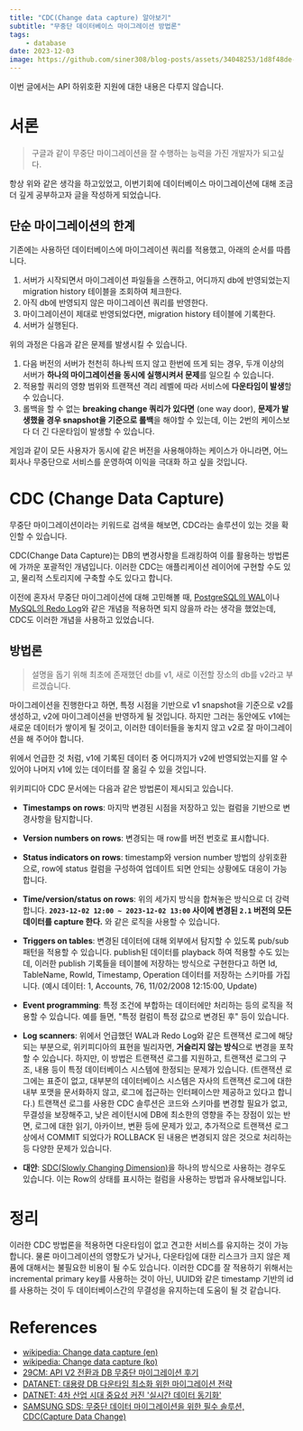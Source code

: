 ```yaml
---
title: "CDC(Change data capture) 알아보기"
subtitle: "무중단 데이터베이스 마이그레이션 방법론"
tags:
    - database
date: 2023-12-03
image: https://github.com/siner308/blog-posts/assets/34048253/1d8f48de-5cc5-4b7f-ab05-042467939849
---
```


이번 글에서는 API 하위호환 지원에 대한 내용은 다루지 않습니다.

# 서론

> 구글과 같이 무중단 마이그레이션을 잘 수행하는 능력을 가진 개발자가 되고싶다.

항상 위와 같은 생각을 하고있었고, 이번기회에 데이터베이스 마이그레이션에 대해 조금 더 깊게 공부하고자 글을 작성하게 되었습니다.

## 단순 마이그레이션의 한계

기존에는 사용하던 데이터베이스에 마이그레이션 쿼리를 적용했고, 아래의 순서를 따릅니다.

1. 서버가 시작되면서 마이그레이션 파일들을 스캔하고, 어디까지 db에 반영되었는지 migration history 테이블을 조회하여 체크한다.
2. 아직 db에 반영되지 않은 마이그레이션 쿼리를 반영한다.
3. 마이그레이션이 제대로 반영되었다면, migration history 테이블에 기록한다.
4. 서버가 실행된다.

위의 과정은 다음과 같은 문제를 발생시킬 수 있습니다.

1. 다음 버전의 서버가 천천히 하나씩 뜨지 않고 한번에 뜨게 되는 경우, 두개 이상의 서버가 **하나의 마이그레이션을 동시에 실행시켜서 문제**를 일으킬 수 있습니다.
2. 적용할 쿼리의 영향 범위와 트랜잭션 격리 레벨에 따라 서비스에 **다운타임이 발생**할 수 있습니다.
3. 롤백을 할 수 없는 **breaking change 쿼리가 있다면** (one way door), **문제가 발생했을 경우 snapshot을 기준으로 롤백**을 해야할 수 있는데, 이는 2번의 케이스보다 더 긴 다운타임이 발생할 수 있습니다.

게임과 같이 모든 사용자가 동시에 같은 버전을 사용해야하는 케이스가 아니라면, 어느 회사나 무중단으로 서비스를 운영하여 이익을 극대화 하고 싶을 것입니다.

# CDC (Change Data Capture)

무중단 마이그레이션이라는 키워드로 검색을 해보면, CDC라는 솔루션이 있는 것을 확인할 수 있습니다.

CDC(Change Data Capture)는 DB의 변경사항을 트래킹하여 이를 활용하는 방법론에 가까운 포괄적인 개념입니다.
이러한 CDC는 애플리케이션 레이어에 구현할 수도 있고, 물리적 스토리지에 구축할 수도 있다고 합니다.

이전에 혼자서 무중단 마이그레이션에 대해 고민해볼 때, [PostgreSQL의 WAL](https://www.postgresql.org/docs/current/wal-intro.html)이나 [MySQL의 Redo Log](https://dev.mysql.com/doc/refman/8.0/en/innodb-redo-log.html)와 같은 개념을 적용하면 되지 않을까 라는 생각을 했었는데, CDC도 이러한 개념을 사용하고 있었습니다.

## 방법론

> 설명을 돕기 위해 최초에 존재했던 db를 v1, 새로 이전할 장소의 db를 v2라고 부르겠습니다.

마이그레이션을 진행한다고 하면, 특정 시점을 기반으로 v1 snapshot을 기준으로 v2를 생성하고, v2에 마이그레이션을 반영하게 될 것입니다. 하지만 그러는 동안에도 v1에는 새로운 데이터가 쌓이게 될 것이고, 이러한 데이터들을 놓치지 않고 v2로 잘 마이그레이션을 해 주어야 합니다.

위에서 언급한 것 처럼, v1에 기록된 데이터 중 어디까지가 v2에 반영되었는지를 알 수 있어야 나머지 v1에 있는 데이터를 잘 옮길 수 있을 것입니다.

위키피디아 CDC 문서에는 다음과 같은 방법론이 제시되고 있습니다.

- **Timestamps on rows**: 마지막 변경된 시점을 저장하고 있는 컬럼을 기반으로 변경사항을 탐지합니다.
- **Version numbers on rows**: 변경되는 매 row를 버전 번호로 표시합니다.
- **Status indicators on rows**: timestamp와 version number 방법의 상위호환으로, row에 status 컬럼을 구성하여 업데이트 되면 안되는 상황에도 대응이 가능합니다.
- **Time/version/status on rows**: 위의 세가지 방식을 합쳐놓은 방식으로 더 강력합니다. **`2023-12-02 12:00 ~ 2023-12-02 13:00` 사이에 변경된 `2.1` 버전의 모든 데이터를 capture 한다.** 와 같은 로직을 사용할 수 있습니다.
- **Triggers on tables**: 변경된 데이터에 대해 외부에서 탐지할 수 있도록 pub/sub 패턴을 적용할 수 있습니다. publish된 데이터를 playback 하여 적용할 수도 있는데, 이러한 publish 기록들을 테이블에 저장하는 방식으로 구현한다고 하면 Id, TableName, RowId, Timestamp, Operation 데이터를 저장하는 스키마를 가집니다. (예시 데이터: 1, Accounts, 76, 11/02/2008 12:15:00, Update)
- **Event programming**: 특정 조건에 부합하는 데이터에만 처리하는 등의 로직을 적용할 수 있습니다. 예를 들면, "특정 컬럼이 특정 값으로 변경된 후" 등이 있습니다.
- **Log scanners**: 위에서 언급했던 WAL과 Redo Log와 같은 트랜잭션 로그에 해당되는 부분으로, 위키피디아의 표현을 빌리자면, **거슬리지 않는 방식**으로 변경을 포착할 수 있습니다. 하지만, 이 방법은 트랜잭션 로그를 지원하고, 트랜잭션 로그의 구조, 내용 등이 특정 데이터베이스 시스템에 한정되는 문제가 있습니다. (트랜잭션 로그에는 표준이 없고, 대부분의 데이터베이스 시스템은 자사의 트랜잭션 로그에 대한 내부 포맷을 문서화하지 않고, 로그에 접근하는 인터페이스만 제공하고 있다고 합니다.) 트랜잭션 로그를 사용한 CDC 솔루션은 코드와 스키마를 변경할 필요가 없고, 무결성을 보장해주고, 낮은 레이턴시에 DB에 최소한의 영향을 주는 장점이 있는 반면, 로그에 대한 읽기, 아카이브, 변환 등에 문제가 있고, 추가적으로 트랜잭션 로그상에서 COMMIT 되었다가 ROLLBACK 된 내용은 변경되지 않은 것으로 처리하는 등 다양한 문제가 있습니다.

- **대안**: [SDC(Slowly Changing Dimension)](https://en.wikipedia.org/wiki/Slowly_changing_dimension)을 하나의 방식으로 사용하는 경우도 있습니다. 이는 Row의 상태를 표시하는 컬럼을 사용하는 방법과 유사해보입니다.

# 정리
이러한 CDC 방법론을 적용하면 다운타임이 없고 견고한 서비스를 유지하는 것이 가능합니다.
물론 마이그레이션의 영향도가 낮거나, 다운타임에 대한 리스크가 크지 않은 제품에 대해서는 불필요한 비용이 될 수도 있습니다.
이러한 CDC를 잘 적용하기 위해서는 incremental primary key를 사용하는 것이 아닌, UUID와 같은 timestamp 기반의 id를 사용하는 것이 두 데이터베이스간의 무결성을 유지하는데 도움이 될 것 같습니다.

# References
- [wikipedia: Change data capture (en)](https://en.wikipedia.org/wiki/Change_data_capture)
- [wikipedia: Change data capture (ko)](https://ko.wikipedia.org/wiki/%EB%B3%80%EA%B2%BD_%EB%8D%B0%EC%9D%B4%ED%84%B0_%EC%BA%A1%EC%B2%98)
- [29CM: API V2 전환과 DB 무중단 마이그레이션 후기](https://medium.com/29cm/api-v2-%EC%A0%84%ED%99%98%EA%B3%BC-db-%EB%AC%B4%EC%A4%91%EB%8B%A8-%EB%A7%88%EC%9D%B4%EA%B7%B8%EB%A0%88%EC%9D%B4%EC%85%98-%ED%9B%84%EA%B8%B0-8b39eb0db566)
- [DATANET: 대용량 DB 다운타임 최소화 위한 마이그레이션 전략](https://www.datanet.co.kr/news/articleView.html?idxno=181922)
- [DATNET: 4차 산업 시대 중요성 커진 '실시간 데이터 동기화'](https://www.datanet.co.kr/news/articleView.html?idxno=155922)
- [SAMSUNG SDS: 무중단 데이터 마이그레이션을 위한 필수 솔루션, CDC(Capture Data Change)](https://www.samsungsds.com/kr/insights/migration_cdc.html)
